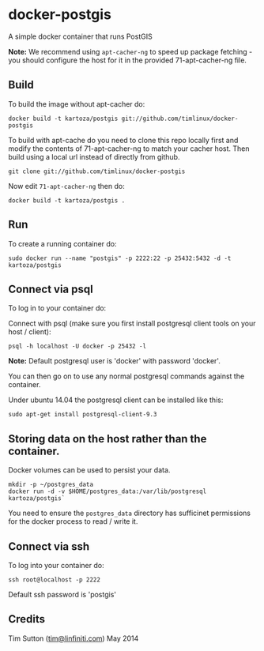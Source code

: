 # docker-postgis

A simple docker container that runs PostGIS

**Note:** We recommend using ``apt-cacher-ng`` to speed up package fetching -
you should configure the host for it in the provided 71-apt-cacher-ng file.

## Build

To build the image without apt-cacher do:

```
docker build -t kartoza/postgis git://github.com/timlinux/docker-postgis
```

To build with apt-cache do you need to clone this repo locally first and 
modify the contents of 71-apt-cacher-ng to match your cacher host. Then 
build using a local url instead of directly from github.

```
git clone git://github.com/timlinux/docker-postgis
```

Now edit ``71-apt-cacher-ng`` then do:

```
docker build -t kartoza/postgis .
```

## Run


To create a running container do:

```
sudo docker run --name "postgis" -p 2222:22 -p 25432:5432 -d -t kartoza/postgis
```

## Connect via psql

To log in to your container do:

Connect with psql (make sure you first install postgresql client tools on your
host / client):


```
psql -h localhost -U docker -p 25432 -l
```

**Note:** Default postgresql user is 'docker' with password 'docker'.

You can then go on to use any normal postgresql commands against the container.

Under ubuntu 14.04 the postgresql client can be installed like this:

```
sudo apt-get install postgresql-client-9.3
```


## Storing data on the host rather than the container.


Docker volumes can be used to persist your data.

```
mkdir -p ~/postgres_data
docker run -d -v $HOME/postgres_data:/var/lib/postgresql kartoza/postgis`
```

You need to ensure the ``postgres_data`` directory has sufficinet permissions
for the docker process to read / write it.



## Connect via ssh

To log into your container do:

```
ssh root@localhost -p 2222
```

Default ssh password is 'postgis'


## Credits

Tim Sutton (tim@linfiniti.com)
May 2014
